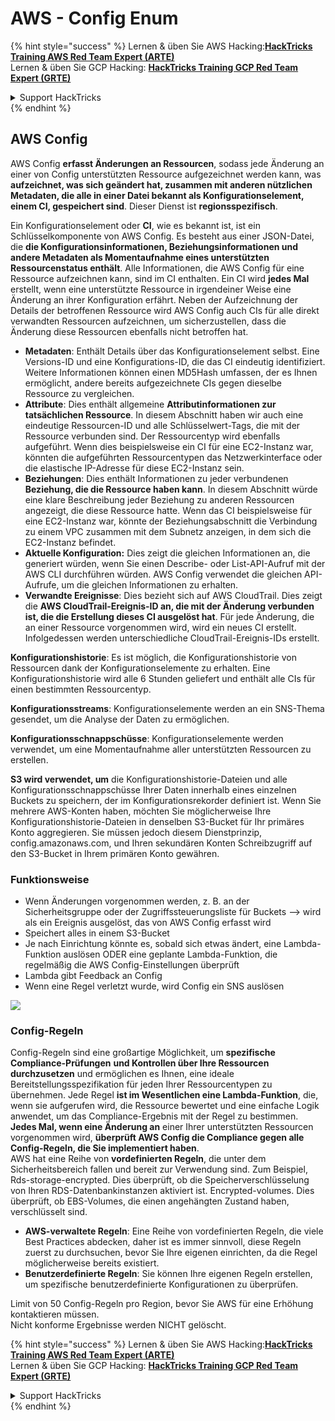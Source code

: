 # AWS - Config Enum

{% hint style="success" %}
Lernen & üben Sie AWS Hacking:<img src="../../../../.gitbook/assets/image (1).png" alt="" data-size="line">[**HackTricks Training AWS Red Team Expert (ARTE)**](https://training.hacktricks.xyz/courses/arte)<img src="../../../../.gitbook/assets/image (1).png" alt="" data-size="line">\
Lernen & üben Sie GCP Hacking: <img src="../../../../.gitbook/assets/image (2).png" alt="" data-size="line">[**HackTricks Training GCP Red Team Expert (GRTE)**<img src="../../../../.gitbook/assets/image (2).png" alt="" data-size="line">](https://training.hacktricks.xyz/courses/grte)

<details>

<summary>Support HackTricks</summary>

* Überprüfen Sie die [**Abonnementpläne**](https://github.com/sponsors/carlospolop)!
* **Treten Sie der** 💬 [**Discord-Gruppe**](https://discord.gg/hRep4RUj7f) oder der [**Telegram-Gruppe**](https://t.me/peass) bei oder **folgen** Sie uns auf **Twitter** 🐦 [**@hacktricks\_live**](https://twitter.com/hacktricks\_live)**.**
* **Teilen Sie Hacking-Tricks, indem Sie PRs an die** [**HackTricks**](https://github.com/carlospolop/hacktricks) und [**HackTricks Cloud**](https://github.com/carlospolop/hacktricks-cloud) GitHub-Repos senden.

</details>
{% endhint %}

## AWS Config

AWS Config **erfasst Änderungen an Ressourcen**, sodass jede Änderung an einer von Config unterstützten Ressource aufgezeichnet werden kann, was **aufzeichnet, was sich geändert hat, zusammen mit anderen nützlichen Metadaten, die alle in einer Datei bekannt als Konfigurationselement, einem CI, gespeichert sind**. Dieser Dienst ist **regionsspezifisch**.

Ein Konfigurationselement oder **CI**, wie es bekannt ist, ist ein Schlüsselkomponente von AWS Config. Es besteht aus einer JSON-Datei, die **die Konfigurationsinformationen, Beziehungsinformationen und andere Metadaten als Momentaufnahme eines unterstützten Ressourcenstatus enthält**. Alle Informationen, die AWS Config für eine Ressource aufzeichnen kann, sind im CI enthalten. Ein CI wird **jedes Mal** erstellt, wenn eine unterstützte Ressource in irgendeiner Weise eine Änderung an ihrer Konfiguration erfährt. Neben der Aufzeichnung der Details der betroffenen Ressource wird AWS Config auch CIs für alle direkt verwandten Ressourcen aufzeichnen, um sicherzustellen, dass die Änderung diese Ressourcen ebenfalls nicht betroffen hat.

* **Metadaten**: Enthält Details über das Konfigurationselement selbst. Eine Versions-ID und eine Konfigurations-ID, die das CI eindeutig identifiziert. Weitere Informationen können einen MD5Hash umfassen, der es Ihnen ermöglicht, andere bereits aufgezeichnete CIs gegen dieselbe Ressource zu vergleichen.
* **Attribute**: Dies enthält allgemeine **Attributinformationen zur tatsächlichen Ressource**. In diesem Abschnitt haben wir auch eine eindeutige Ressourcen-ID und alle Schlüsselwert-Tags, die mit der Ressource verbunden sind. Der Ressourcentyp wird ebenfalls aufgeführt. Wenn dies beispielsweise ein CI für eine EC2-Instanz war, könnten die aufgeführten Ressourcentypen das Netzwerkinterface oder die elastische IP-Adresse für diese EC2-Instanz sein.
* **Beziehungen**: Dies enthält Informationen zu jeder verbundenen **Beziehung, die die Ressource haben kann**. In diesem Abschnitt würde eine klare Beschreibung jeder Beziehung zu anderen Ressourcen angezeigt, die diese Ressource hatte. Wenn das CI beispielsweise für eine EC2-Instanz war, könnte der Beziehungsabschnitt die Verbindung zu einem VPC zusammen mit dem Subnetz anzeigen, in dem sich die EC2-Instanz befindet.
* **Aktuelle Konfiguration:** Dies zeigt die gleichen Informationen an, die generiert würden, wenn Sie einen Describe- oder List-API-Aufruf mit der AWS CLI durchführen würden. AWS Config verwendet die gleichen API-Aufrufe, um die gleichen Informationen zu erhalten.
* **Verwandte Ereignisse**: Dies bezieht sich auf AWS CloudTrail. Dies zeigt die **AWS CloudTrail-Ereignis-ID an, die mit der Änderung verbunden ist, die die Erstellung dieses CI ausgelöst hat**. Für jede Änderung, die an einer Ressource vorgenommen wird, wird ein neues CI erstellt. Infolgedessen werden unterschiedliche CloudTrail-Ereignis-IDs erstellt.

**Konfigurationshistorie**: Es ist möglich, die Konfigurationshistorie von Ressourcen dank der Konfigurationselemente zu erhalten. Eine Konfigurationshistorie wird alle 6 Stunden geliefert und enthält alle CIs für einen bestimmten Ressourcentyp.

**Konfigurationsstreams**: Konfigurationselemente werden an ein SNS-Thema gesendet, um die Analyse der Daten zu ermöglichen.

**Konfigurationsschnappschüsse**: Konfigurationselemente werden verwendet, um eine Momentaufnahme aller unterstützten Ressourcen zu erstellen.

**S3 wird verwendet, um** die Konfigurationshistorie-Dateien und alle Konfigurationsschnappschüsse Ihrer Daten innerhalb eines einzelnen Buckets zu speichern, der im Konfigurationsrekorder definiert ist. Wenn Sie mehrere AWS-Konten haben, möchten Sie möglicherweise Ihre Konfigurationshistorie-Dateien in denselben S3-Bucket für Ihr primäres Konto aggregieren. Sie müssen jedoch diesem Dienstprinzip, config.amazonaws.com, und Ihren sekundären Konten Schreibzugriff auf den S3-Bucket in Ihrem primären Konto gewähren.

### Funktionsweise

* Wenn Änderungen vorgenommen werden, z. B. an der Sicherheitsgruppe oder der Zugriffssteuerungsliste für Buckets —> wird als ein Ereignis ausgelöst, das von AWS Config erfasst wird
* Speichert alles in einem S3-Bucket
* Je nach Einrichtung könnte es, sobald sich etwas ändert, eine Lambda-Funktion auslösen ODER eine geplante Lambda-Funktion, die regelmäßig die AWS Config-Einstellungen überprüft
* Lambda gibt Feedback an Config
* Wenn eine Regel verletzt wurde, wird Config ein SNS auslösen

![](<../../../../.gitbook/assets/image (126).png>)

### Config-Regeln

Config-Regeln sind eine großartige Möglichkeit, um **spezifische Compliance-Prüfungen** **und Kontrollen über Ihre Ressourcen durchzusetzen** und ermöglichen es Ihnen, eine ideale Bereitstellungsspezifikation für jeden Ihrer Ressourcentypen zu übernehmen. Jede Regel **ist im Wesentlichen eine Lambda-Funktion**, die, wenn sie aufgerufen wird, die Ressource bewertet und eine einfache Logik anwendet, um das Compliance-Ergebnis mit der Regel zu bestimmen. **Jedes Mal, wenn eine Änderung an** einer Ihrer unterstützten Ressourcen vorgenommen wird, **überprüft AWS Config die Compliance gegen alle Config-Regeln, die Sie implementiert haben**.\
AWS hat eine Reihe von **vordefinierten Regeln**, die unter dem Sicherheitsbereich fallen und bereit zur Verwendung sind. Zum Beispiel, Rds-storage-encrypted. Dies überprüft, ob die Speicherverschlüsselung von Ihren RDS-Datenbankinstanzen aktiviert ist. Encrypted-volumes. Dies überprüft, ob EBS-Volumes, die einen angehängten Zustand haben, verschlüsselt sind.

* **AWS-verwaltete Regeln**: Eine Reihe von vordefinierten Regeln, die viele Best Practices abdecken, daher ist es immer sinnvoll, diese Regeln zuerst zu durchsuchen, bevor Sie Ihre eigenen einrichten, da die Regel möglicherweise bereits existiert.
* **Benutzerdefinierte Regeln**: Sie können Ihre eigenen Regeln erstellen, um spezifische benutzerdefinierte Konfigurationen zu überprüfen.

Limit von 50 Config-Regeln pro Region, bevor Sie AWS für eine Erhöhung kontaktieren müssen.\
Nicht konforme Ergebnisse werden NICHT gelöscht.

{% hint style="success" %}
Lernen & üben Sie AWS Hacking:<img src="../../../../.gitbook/assets/image (1).png" alt="" data-size="line">[**HackTricks Training AWS Red Team Expert (ARTE)**](https://training.hacktricks.xyz/courses/arte)<img src="../../../../.gitbook/assets/image (1).png" alt="" data-size="line">\
Lernen & üben Sie GCP Hacking: <img src="../../../../.gitbook/assets/image (2).png" alt="" data-size="line">[**HackTricks Training GCP Red Team Expert (GRTE)**<img src="../../../../.gitbook/assets/image (2).png" alt="" data-size="line">](https://training.hacktricks.xyz/courses/grte)

<details>

<summary>Support HackTricks</summary>

* Überprüfen Sie die [**Abonnementpläne**](https://github.com/sponsors/carlospolop)!
* **Treten Sie der** 💬 [**Discord-Gruppe**](https://discord.gg/hRep4RUj7f) oder der [**Telegram-Gruppe**](https://t.me/peass) bei oder **folgen** Sie uns auf **Twitter** 🐦 [**@hacktricks\_live**](https://twitter.com/hacktricks\_live)**.**
* **Teilen Sie Hacking-Tricks, indem Sie PRs an die** [**HackTricks**](https://github.com/carlospolop/hacktricks) und [**HackTricks Cloud**](https://github.com/carlospolop/hacktricks-cloud) GitHub-Repos senden.

</details>
{% endhint %}

